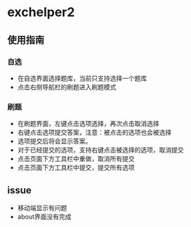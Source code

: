 # exchelper2

## 使用指南

### 自选

- 在自选界面选择题库，当前只支持选择一个题库
- 点击右侧导航栏的刷题进入刷题模式

### 刷题

- 在刷题界面，左键点击选项选择，再次点击取消选择
- 右键点击选项提交答案，注意：被点击的选项也会被选择
- 选项提交后将会显示答案。
- 对于已经提交的选项，支持右键点击被选择的选项，取消提交
- 点击页面下方工具栏中重做，取消所有提交
- 点击页面下方工具栏中提交，提交所有选项

## issue

- 移动端显示有问题
- about界面没有完成
